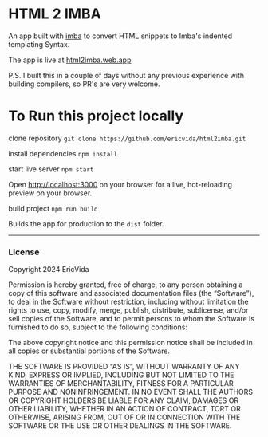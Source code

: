 # HTML 2 IMBA
An app built with [imba](https://imba.io) to convert HTML snippets to Imba's indented templating Syntax. 

The app is live at [html2imba.web.app](https://html2imba.web.app)

P.S. I built this in a couple of days without any previous experience with building compilers, so PR's are very welcome.

# To Run this project locally
clone repository
`git clone https://github.com/ericvida/html2imba.git`

install dependencies
`npm install`

start live server
`npm start`

Open [http://localhost:3000](http://localhost:3000) on your browser for a live, hot-reloading preview on your browser.

build project
`npm run build`

Builds the app for production to the `dist` folder.

---
### License
Copyright 2024 EricVida

Permission is hereby granted, free of charge, to any person obtaining a copy of this software and associated documentation files (the “Software”), to deal in the Software without restriction, including without limitation the rights to use, copy, modify, merge, publish, distribute, sublicense, and/or sell copies of the Software, and to permit persons to whom the Software is furnished to do so, subject to the following conditions:

The above copyright notice and this permission notice shall be included in all copies or substantial portions of the Software.

THE SOFTWARE IS PROVIDED “AS IS”, WITHOUT WARRANTY OF ANY KIND, EXPRESS OR IMPLIED, INCLUDING BUT NOT LIMITED TO THE WARRANTIES OF MERCHANTABILITY, FITNESS FOR A PARTICULAR PURPOSE AND NONINFRINGEMENT. IN NO EVENT SHALL THE AUTHORS OR COPYRIGHT HOLDERS BE LIABLE FOR ANY CLAIM, DAMAGES OR OTHER LIABILITY, WHETHER IN AN ACTION OF CONTRACT, TORT OR OTHERWISE, ARISING FROM, OUT OF OR IN CONNECTION WITH THE SOFTWARE OR THE USE OR OTHER DEALINGS IN THE SOFTWARE.

